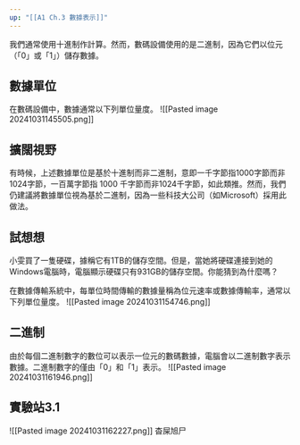 ```yaml
---
up: "[[A1 Ch.3 數據表示]]"
---
```

我們通常使用十進制作計算。然而，數碼設備使用的是二進制，因為它們以位元（「0」或「1」）儲存數據。

## 數據單位
在數碼設備中，數據通常以下列單位量度。
![[Pasted image 20241031145505.png]]
## 擴闊視野
有時候，上述數據單位是基於十進制而非二進制，意即一千字節指1000字節而非1024字節，一百萬字節指 1000 千字節而非1024千字節，如此類推。然而，我們仍建議將數據單位視為基於二進制，因為一些科技大公司（如Microsoft）採用此做法。

## 試想想
小雯買了一隻硬碟，據稱它有1TB的儲存空間。但是，當她將硬碟連接到她的Windows電腦時，電腦顯示硬碟只有931GB的儲存空間。你能猜到為什麼嗎？

在數據傳輸系統中，每單位時間傳輸的數據量稱為位元速率或數據傳輸率，通常以下列單位量度。
![[Pasted image 20241031154746.png]]
## 二進制
由於每個二進制數字的數位可以表示一位元的數碼數據，電腦會以二進制數字表示數據。​
二進制數字的僅由「0」和「1」表示。​
![[Pasted image 20241031161946.png]]
## 實驗站3.1
![[Pasted image 20241031162227.png]]
杳屎旭尸